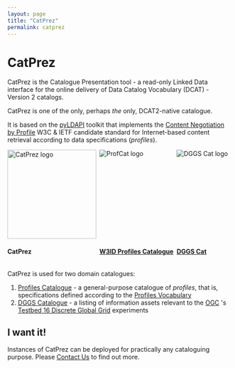 ```yaml
---
layout: page
title: "CatPrez"
permalink: catprez
---
```

# CatPrez

CatPrez is the Catalogue Presentation tool - a read-only Linked Data interface for the online delivery of Data Catalog Vocabulary (DCAT) - Version 2 catalogs.

CatPrez is one of the only, perhaps *the* only, DCAT2-native catalogue.

It is based on the [pyLDAPI](https://github.com/rdflib/pyLDAPI) toolkit that implements the [Content Negotiation by Profile](https://w3c.github.io/dx-connegp/connegp/) W3C & IETF candidate standard for Internet-based content retrieval according to data specifications (*profiles*).

<div style="display:grid; grid-template-colums: auto auto auto; grid-template-rows: 200px auto;">
    <div style="grid-column:1; grid-row:1;">
        <img src="images/catprez.png" alt="CatPrez logo" style="height:200px;" />        
    </div>
    <div style="grid-column:2; grid-row:1;">
        <img style="grid-column:2;" src="images/profcat.png" alt="ProfCat logo" style="height:200px;" />    
    </div>
    <div style="grid-column:3; grid-row:1;">
        <img style="grid-column:3;" src="images/dggs-cat.png" alt="DGGS Cat logo" style="height:150px;" />        
    </div>
    <div style="grid-column:1; grid-row:2;">
        <h4>CatPrez</h4>
    </div>
    <div style="grid-column:2; grid-row:2;">
        <a href="https://profcat.conneg.info"><h4>W3ID Profiles Catalogue</h4></a>
    </div>
    <div style="grid-column:3; grid-row:2;">
        <a href="https://cat.dggs.org"><h4>DGGS Cat</h4></a>
    </div>        
</div>

CatPrez is used for two domain catalogues: 

1. [Profiles Catalogue](https://profcat.conneg.info) - a general-purpose catalogue of *profiles*, that is, specifications defined according to the [Profiles Vocabulary](https://w3c.github.io/dx-prof/prof/)
2. [DGGS Catalogue](https://cat.dggs.org) - a listing of information assets relevant to the [OGC](https://www.ogc.org) 's [Testbed 16 Discrete Global Grid](https://portal.ogc.org/files/?artifact_id=91644#DGGS) experiments

## I want it!

Instances of CatPrez can be deployed for practically any cataloguing purpose. Please [Contact Us](/contact) to find out more.